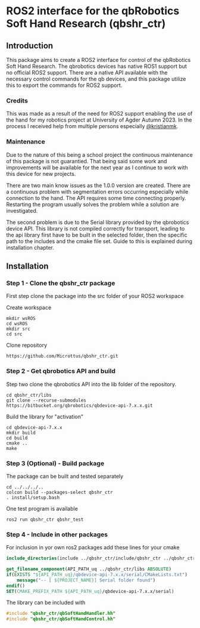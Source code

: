 # ROS2 interface for the qbRobotics Soft Hand Research (qbshr_ctr)

## Introduction

This package aims to create a ROS2 interface for control of the qbRobotics Soft Hand Research.
The qbrobotics devices has native ROS1 support but no official ROS2 support.
There are a native API available with the necessary control commands for the qb devices,
and this package utilize this to export the commands for ROS2 support.

### Credits

This was made as a result of the need for ROS2 support enabling the use of the hand
for my robotics project at University of Agder Autumn 2023. In the process I 
received help from multiple persons especially [@kristianmk](https://github.com/kristianmk).

### Maintenance

Due to the nature of this being a school project the continuous maintenance of this
package is not guarantied. That being said some work and improvements will be available
for the next year as I continue to work with this device for new projects. 

There are two main know issues as the 1.0.0 version are created. There are a continuous
problem with segmentation errors occurring especially while connection to the hand.
The API requires some time connecting properly. Restarting the program usually solves
the problem while a solution are investigated. 

The second problem is due to the Serial library provided by the qbrobotics device API.
This library is not compiled correctly for transport, leading to the api library first 
have to be built in the selected folder, then the specific path to the includes and 
the cmake file set. Guide to this is explained during installation chapter.

## Installation

### Step 1 - Clone the qbshr_ctr package 

First step clone the package into the src folder of your ROS2 workspace

Create workspace
```
mkdir wsROS
cd wsROS
mkdir src
cd src
```

Clone repository
```
https://github.com/Microttus/qbshr_ctr.git
```

### Step 2 - Get qbrobotics API and build

Step two clone the qbrobotics API into the lib folder of the repository.

```
cd qbshr_ctr/libs
git clone --recurse-submodules https://bitbucket.org/qbrobotics/qbdevice-api-7.x.x.git
```

Build the library for "activation"

```
cd qbdevice-api-7.x.x
mkdir build
cd build
cmake ..
make
```

### Step 3 (Optional) - Build package

The package can be built and tested separately

```
cd ../../../..
colcon build --packages-select qbshr_ctr
. install/setup.bash
```

One test program is available

```
ros2 run qbshr_ctr qbshr_test
```

### Step 4 - Include in other packages

For inclusion in yor own ros2 packages add these lines for your cmake

```cmake
include_directories(include ../qbshr_ctr/include/qbshr_ctr ../qbshr_ctr/libs/qbdevice-api-7.x.x/serial/include ../qbshr_ctr/libs/qbdevice-api-7.x.x/qbrobotics-driver/libs/research/include)

get_filename_component(API_PATH_uq ../qbshr_ctr/libs ABSOLUTE)
if(EXISTS "${API_PATH_uq}/qbdevice-api-7.x.x/serial/CMakeLists.txt")
    message("-- [ ${PROJECT_NAME}] Serial folder found")
endif()
SET(CMAKE_PREFIX_PATH ${API_PATH_uq}/qbdevice-api-7.x.x/serial)
```

The library can be included with

```c++
#include "qbshr_ctr/qbSoftHandHandler.hh"
#include "qbshr_ctr/qbSoftHandControl.hh"
```




